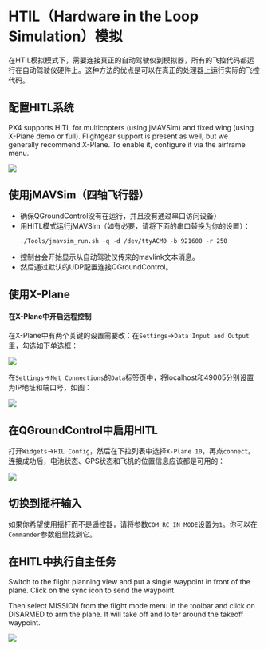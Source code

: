 # HTIL（Hardware in the Loop Simulation）模拟

在HTIL模拟模式下，需要连接真正的自动驾驶仪到模拟器，所有的飞控代码都运行在自动驾驶仪硬件上。这种方法的优点是可以在真正的处理器上运行实际的飞控代码。

## 配置HITL系统

PX4 supports HITL for multicopters (using jMAVSim) and fixed wing (using X-Plane demo or full). Flightgear support is present as well, but we generally recommend X-Plane. To enable it, configure it via the airframe menu.

![](images/gcs/qgc_hil_config.png)

## 使用jMAVSim（四轴飞行器）

- 确保QGroundControl没有在运行，并且没有通过串口访问设备）
- 用HITL模式运行jMAVSim（如有必要，请将下面的串口替换为你的设置）：
  ```
  ./Tools/jmavsim_run.sh -q -d /dev/ttyACM0 -b 921600 -r 250
  ```
- 控制台会开始显示从自动驾驶仪传来的mavlink文本消息。
- 然后通过默认的UDP配置连接QGroundControl。

## 使用X-Plane
#### 在X-Plane中开启远程控制

在X-Plane中有两个关键的设置需要改：在`Settings`->`Data Input and Output`里，勾选如下单选框：

![](images/gcs/xplane_data_config.png)

在`Settings`->`Net Connections`的`Data`标签页中，将localhost和49005分别设置为IP地址和端口号，如图：

![](images/gcs/xplane_net_config.png)

## 在QGroundControl中启用HITL

打开`Widgets`->`HIL Config`，然后在下拉列表中选择`X-Plane 10`，再点`connect`。连接成功后，电池状态、GPS状态和飞机的位置信息应该都是可用的：

![](images/gcs/qgc_sim_run.png)

## 切换到摇杆输入

如果你希望使用摇杆而不是遥控器，请将参数`COM_RC_IN_MODE`设置为`1`。你可以在`Commander`参数组里找到它。

## 在HITL中执行自主任务

Switch to the flight planning view and put a single waypoint in front of the plane. Click on the sync icon to send the waypoint.

Then select MISSION from the flight mode menu in the toolbar and click on DISARMED to arm the plane. It will take off and loiter around the takeoff waypoint.

![](images/gcs/qgc_sim_mission.png)
